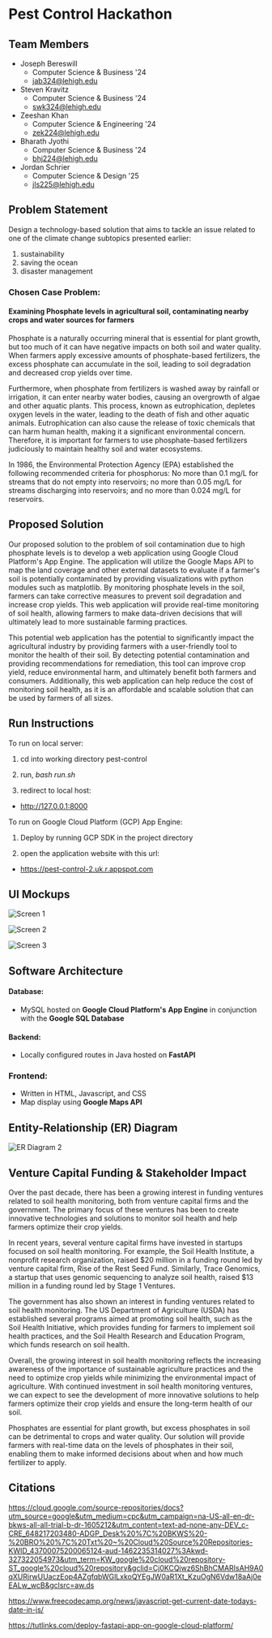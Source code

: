 # Pest Control Hackathon

## Team Members

- Joseph Bereswill
  - Computer Science & Business '24
  - <jab324@lehigh.edu>
- Steven Kravitz
  - Computer Science & Business '24
  - <swk324@lehigh.edu>
- Zeeshan Khan
  - Computer Science & Engineering '24
  - <zek224@lehigh.edu>
- Bharath Jyothi
  - Computer Science & Business '24
  - <bhj224@lehigh.edu>
- Jordan Schrier
  - Computer Science & Design '25
  - <jls225@lehigh.edu>

## Problem Statement

Design a technology-based solution that aims to tackle an issue related to one of the climate change subtopics presented earlier: 

1. sustainability
2. saving the ocean
3. disaster management

### Chosen Case Problem: 
#### Examining Phosphate levels in agricultural soil, contaminating nearby crops and water sources for farmers

<p>Phosphate is a naturally occurring mineral that is essential for plant growth, but too much of it can have negative impacts on both soil and water quality. When farmers apply excessive amounts of phosphate-based fertilizers, the excess phosphate can accumulate in the soil, leading to soil degradation and decreased crop yields over time.</p>

<p>Furthermore, when phosphate from fertilizers is washed away by rainfall or irrigation, it can enter nearby water bodies, causing an overgrowth of algae and other aquatic plants. This process, known as eutrophication, depletes oxygen levels in the water, leading to the death of fish and other aquatic animals. Eutrophication can also cause the release of toxic chemicals that can harm human health, making it a significant environmental concern. Therefore, it is important for farmers to use phosphate-based fertilizers judiciously to maintain healthy soil and water ecosystems.</p>

<p>In 1986, the Environmental Protection Agency (EPA) established the following recommended criteria for phosphorus: No more than 0.1 mg/L for streams that do not empty into reservoirs; no more than 0.05 mg/L for streams discharging into reservoirs; and no more than 0.024 mg/L for reservoirs.</p>

## Proposed Solution

<p>Our proposed solution to the problem of soil contamination due to high phosphate levels is to develop a web application using Google Cloud Platform's App Engine. The application will utilize the Google Maps API to map the land coverage and other external datasets to evaluate if a farmer's soil is potentially contaminated by providing visualizations with python modules such as matplotlib. By monitoring phosphate levels in the soil, farmers can take corrective measures to prevent soil degradation and increase crop yields. This web application will provide real-time monitoring of soil health, allowing farmers to make data-driven decisions that will ultimately lead to more sustainable farming practices.</p>

<p>This potential web application has the potential to significantly impact the agricultural industry by providing farmers with a user-friendly tool to monitor the health of their soil. By detecting potential contamination and providing recommendations for remediation, this tool can improve crop yield, reduce environmental harm, and ultimately benefit both farmers and consumers. Additionally, this web application can help reduce the cost of monitoring soil health, as it is an affordable and scalable solution that can be used by farmers of all sizes.</p>

## Run Instructions

To run on local server: 

1. cd into working directory pest-control

2. run, *bash run.sh*

3. redirect to local host: 
  - <http://127.0.0.1:8000>

To run on Google Cloud Platform (GCP) App Engine:

1. Deploy by running GCP SDK in the project directory

2. open the application website with this url: 
  - <https://pest-control-2.uk.r.appspot.com>

## UI Mockups

![Screen 1](ReadmeArtifacts/screen1.png)

![Screen 2](ReadmeArtifacts/screen2.png)

![Screen 3](ReadmeArtifacts/screen3.png)

## Software Architecture

#### Database:
  - MySQL hosted on **Google Cloud Platform's** **App Engine** in conjunction with the **Google SQL Database**

#### Backend:
  - Locally configured routes in Java hosted on **FastAPI**

### Frontend:
  - Written in HTML, Javascript, and CSS
  - Map display using **Google Maps API**

## Entity-Relationship (ER) Diagram

![ER Diagram 2](ReadmeArtifacts/soilsense_er.png)

## Venture Capital Funding & Stakeholder Impact

<p>Over the past decade, there has been a growing interest in funding ventures related to soil health monitoring, both from venture capital firms and the government. The primary focus of these ventures has been to create innovative technologies and solutions to monitor soil health and help farmers optimize their crop yields.</p>

<p>In recent years, several venture capital firms have invested in startups focused on soil health monitoring. For example, the Soil Health Institute, a nonprofit research organization, raised $20 million in a funding round led by venture capital firm, Rise of the Rest Seed Fund. Similarly, Trace Genomics, a startup that uses genomic sequencing to analyze soil health, raised $13 million in a funding round led by Stage 1 Ventures.</p>

<p>The government has also shown an interest in funding ventures related to soil health monitoring. The US Department of Agriculture (USDA) has established several programs aimed at promoting soil health, such as the Soil Health Initiative, which provides funding for farmers to implement soil health practices, and the Soil Health Research and Education Program, which funds research on soil health.</p>

<p>Overall, the growing interest in soil health monitoring reflects the increasing awareness of the importance of sustainable agriculture practices and the need to optimize crop yields while minimizing the environmental impact of agriculture. With continued investment in soil health monitoring ventures, we can expect to see the development of more innovative solutions to help farmers optimize their crop yields and ensure the long-term health of our soil.</p>

<p>Phosphates are essential for plant growth, but excess phosphates in soil can be detrimental to crops and water quality. Our solution will provide farmers with real-time data on the levels of phosphates in their soil, enabling them to make informed decisions about when and how much fertilizer to apply.</p>

## Citations

https://cloud.google.com/source-repositories/docs?utm_source=google&utm_medium=cpc&utm_campaign=na-US-all-en-dr-bkws-all-all-trial-b-dr-1605212&utm_content=text-ad-none-any-DEV_c-CRE_648217203480-ADGP_Desk%20%7C%20BKWS%20-%20BRO%20%7C%20Txt%20~%20Cloud%20Source%20Repositories-KWID_43700075200065124-aud-1462235314027%3Akwd-327322054973&utm_term=KW_google%20cloud%20repository-ST_google%20cloud%20repository&gclid=Cj0KCQjwz6ShBhCMARIsAH9A0qXURjrwUUaczEop4AZgfqbWGlLxkoQYEgJW0aR1Xt_KzuOgN6Vdw18aAj0eEALw_wcB&gclsrc=aw.ds

https://www.freecodecamp.org/news/javascript-get-current-date-todays-date-in-js/

https://tutlinks.com/deploy-fastapi-app-on-google-cloud-platform/